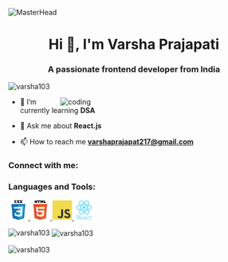 ![MasterHead](https://www.pcmsit.com/wp-content/uploads/2022/05/website_Developer.gif)
<h1 align="center">Hi 👋, I'm Varsha Prajapati</h1>
<h3 align="center">A passionate frontend developer from India</h3>

<p align="left"> <img src="https://komarev.com/ghpvc/?username=varsha103&label=Profile%20views&color=0e75b6&style=flat" alt="varsha103" /> </p>
<img src="https://cdn.dribbble.com/users/17707/screenshots/2413754/rrr.gif" alt="coding" align="right" width="400">

- 🌱 I’m currently learning **DSA**

- 💬 Ask me about **React.js**

- 📫 How to reach me **varshaprajapat217@gmail.com**



<h3 align="left">Connect with me:</h3>
<p align="left">
</p>

<h3 align="left">Languages and Tools:</h3>
<p align="left"> <a href="https://www.w3schools.com/css/" target="_blank" rel="noreferrer"> <img src="https://raw.githubusercontent.com/devicons/devicon/master/icons/css3/css3-original-wordmark.svg" alt="css3" width="40" height="40"/> </a> <a href="https://www.w3.org/html/" target="_blank" rel="noreferrer"> <img src="https://raw.githubusercontent.com/devicons/devicon/master/icons/html5/html5-original-wordmark.svg" alt="html5" width="40" height="40"/> </a> <a href="https://developer.mozilla.org/en-US/docs/Web/JavaScript" target="_blank" rel="noreferrer"> <img src="https://raw.githubusercontent.com/devicons/devicon/master/icons/javascript/javascript-original.svg" alt="javascript" width="40" height="40"/> </a> <a href="https://reactjs.org/" target="_blank" rel="noreferrer"> <img src="https://raw.githubusercontent.com/devicons/devicon/master/icons/react/react-original-wordmark.svg" alt="react" width="40" height="40"/> </a> </p>

<p><img align="left" src="https://github-readme-stats.vercel.app/api/top-langs?username=varsha103&show_icons=true&locale=en&layout=compact" alt="varsha103" /></p>

<p>&nbsp;<img align="center" src="https://github-readme-stats.vercel.app/api?username=varsha103&show_icons=true&locale=en" alt="varsha103" /></p>

<p><img align="center" src="https://github-readme-streak-stats.herokuapp.com/?user=varsha103&" alt="varsha103" /></p>
